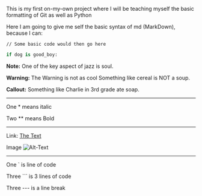 This is my first on-my-own project where I will be teaching myself the basic 
formatting of Git as well as Python

Here I am going to give me self the basic syntax of md (MarkDown), because I can:

``` This is where a comment would go
// Some basic code would then go here
```

```python
if dog is good_boy:
```

**Note:** One of the key aspect of jazz is soul.

**Warning:** The Warning is not as cool
Something like cereal is NOT a soup.

**Callout:**
Something like Charlie in 3rd grade ate soap.


---
One * means italic

Two ** means Bold

---
Link: [The Text](http://google.com)

Image ![Alt-Text](jpg)

---
One ` is line of code

Three ``` is 3 lines of code

Three --- is a line break

